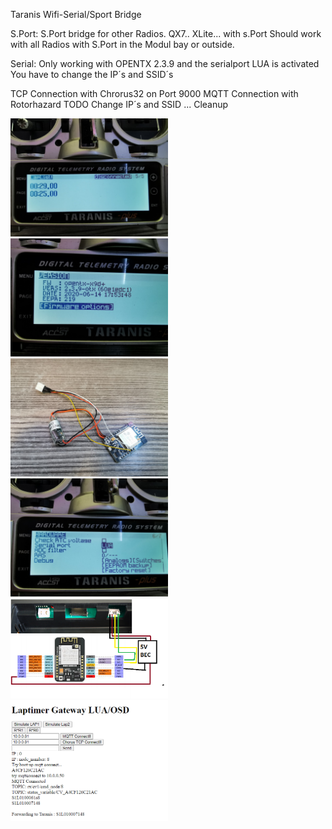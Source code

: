Taranis Wifi-Serial/Sport Bridge

S.Port:
S.Port bridge for other Radios. QX7..  XLite...  with s.Port 
Should work with all Radios with S.Port in the Modul bay or outside. 

Serial:
Only working with OPENTX 2.3.9 and the serialport LUA is activated
You have to change the IP´s and SSID´s

TCP Connection with Chrorus32 on Port 9000
MQTT Connection with Rotorhazard
TODO Change IP´s and SSID ... Cleanup 

<img src=https://github.com/realhuno/taranis_esp32_lua/blob/master/laplist.jpg width=50% height=50%>
<img src=https://github.com/realhuno/taranis_esp32_lua/blob/master/version.jpg width=50% height=50%>
<img src=https://github.com/realhuno/taranis_esp32_lua/blob/master/hardware.jpg width=50% height=50%>
<img src=https://github.com/realhuno/taranis_esp32_lua/blob/master/lua.jpg width=50% height=50%>
<img src=https://github.com/realhuno/taranis_esp32_lua/blob/master/schematic.png width=50% height=50%>
<img src=https://github.com/realhuno/taranis_esp32_lua/blob/master/webui.PNG width=50% height=50%>
